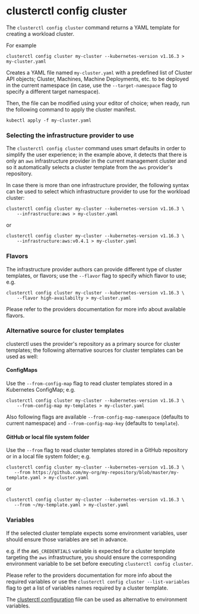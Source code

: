 # clusterctl config cluster

The `clusterctl config cluster` command returns a YAML template for creating a workload cluster.

For example

```
clusterctl config cluster my-cluster --kubernetes-version v1.16.3 > my-cluster.yaml
```

Creates a YAML file named `my-cluster.yaml` with a predefined list of Cluster API objects; Cluster, Machines,
Machine Deployments, etc. to be deployed in the current namespace (in case, use the `--target-namespace` flag to 
specify a different target namespace).

Then, the file can be modified using your editor of choice; when ready, run the following command
to apply the cluster manifest.

```
kubectl apply -f my-cluster.yaml
```

### Selecting the infrastructure provider to use

The `clusterctl config cluster` command uses smart defaults in order to simplify the user experience; in the example above,
it detects that there is only an `aws` infrastructure provider in the current management cluster and so it automatically 
selects a cluster template from the `aws` provider's repository. 

In case there is more than one infrastructure provider, the following syntax can be used to select which infrastructure
provider to use for the workload cluster:

```
clusterctl config cluster my-cluster --kubernetes-version v1.16.3 \
    --infrastructure:aws > my-cluster.yaml
```

or

```
clusterctl config cluster my-cluster --kubernetes-version v1.16.3 \
    --infrastructure:aws:v0.4.1 > my-cluster.yaml
```

### Flavors

The infrastructure provider authors can provide different type of cluster templates, or flavors; use the `--flavor` flag
to specify which flavor to use; e.g.

```
clusterctl config cluster my-cluster --kubernetes-version v1.16.3 \
    --flavor high-availabilty > my-cluster.yaml
```

Please refer to the providers documentation for more info about available flavors.

### Alternative source for cluster templates

clusterctl uses the provider's repository as a primary source for cluster templates; the following alternative sources 
for cluster templates can be used as well:

#### ConfigMaps

Use the `--from-config-map` flag to read cluster templates stored in a Kubernetes ConfigMap; e.g.

```
clusterctl config cluster my-cluster --kubernetes-version v1.16.3 \
    --from-config-map my-templates > my-cluster.yaml
```

Also following flags are available `--from-config-map-namespace` (defaults to current namespace) and `--from-config-map-key`
(defaults to `template`).

#### GitHub or local file system folder

Use the `--from` flag to read cluster templates stored in a GitHub repository or in a local file system folder; e.g.

```
clusterctl config cluster my-cluster --kubernetes-version v1.16.3 \
   --from https://github.com/my-org/my-repository/blob/master/my-template.yaml > my-cluster.yaml
```

or

```
clusterctl config cluster my-cluster --kubernetes-version v1.16.3 \
   --from ~/my-template.yaml > my-cluster.yaml
```

### Variables

If the selected cluster template expects some environment variables, user should ensure those variables are set in advance.

e.g. if the `AWS_CREDENTIALS` variable is expected for a cluster template targeting the `aws` infrastructure, you
should ensure the corresponding environment variable to be set before executing `clusterctl config cluster`.

Please refer to the providers documentation for more info about the required variables or use the 
`clusterctl config cluster --list-variables` flag to get a list of variables names required by a cluster template.

The [clusterctl configuration](configuration.md) file can be used as alternative to environment variables.
